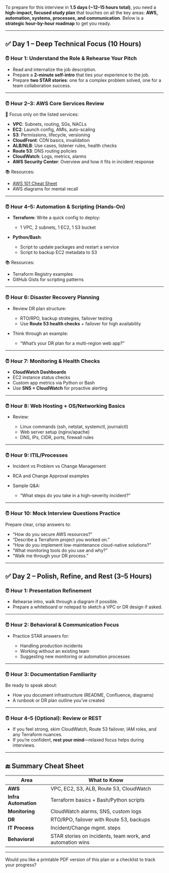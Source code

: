 To prepare for this interview in **1.5 days (\~12–15 hours total)**, you need a **high-impact, focused study plan** that touches on all the key areas: **AWS, automation, systems, processes, and communication**. Below is a **strategic hour-by-hour roadmap** to get you ready.

---

## ✅ **Day 1 – Deep Technical Focus (10 Hours)**

### ⏰ **Hour 1: Understand the Role & Rehearse Your Pitch**

* Read and internalize the job description.
* Prepare a **2-minute self-intro** that ties your experience to the job.
* Prepare **two STAR stories**: one for a complex problem solved, one for a team collaboration success.

---

### ⏰ **Hour 2–3: AWS Core Services Review**

🔹 Focus only on the listed services:

* **VPC**: Subnets, routing, SGs, NACLs
* **EC2**: Launch config, AMIs, auto-scaling
* **S3**: Permissions, lifecycle, versioning
* **CloudFront**: CDN basics, invalidation
* **ALB/NLB**: Use cases, listener rules, health checks
* **Route 53**: DNS routing policies
* **CloudWatch**: Logs, metrics, alarms
* **AWS Security Center**: Overview and how it fits in incident response

📚 Resources:

* [AWS 101 Cheat Sheet](https://tutorialsdojo.com/aws-cheat-sheets/)
* AWS diagrams for mental recall

---

### ⏰ **Hour 4–5: Automation & Scripting (Hands-On)**

* **Terraform**: Write a quick config to deploy:

  * 1 VPC, 2 subnets, 1 EC2, 1 S3 bucket
* **Python/Bash**:

  * Script to update packages and restart a service
  * Script to backup EC2 metadata to S3

📚 Resources:

* Terraform Registry examples
* GitHub Gists for scripting patterns

---

### ⏰ **Hour 6: Disaster Recovery Planning**

* Review DR plan structure:

  * RTO/RPO, backup strategies, failover testing
  * Use **Route 53 health checks** + failover for high availability
* Think through an example:

  * “What’s your DR plan for a multi-region web app?”

---

### ⏰ **Hour 7: Monitoring & Health Checks**

* **CloudWatch Dashboards**
* EC2 instance status checks
* Custom app metrics via Python or Bash
* Use **SNS + CloudWatch** for proactive alerting

---

### ⏰ **Hour 8: Web Hosting + OS/Networking Basics**

* Review:

  * Linux commands (ssh, netstat, systemctl, journalctl)
  * Web server setup (nginx/apache)
  * DNS, IPs, CIDR, ports, firewall rules

---

### ⏰ **Hour 9: ITIL/Processes**

* Incident vs Problem vs Change Management
* RCA and Change Approval examples
* Sample Q\&A:

  * “What steps do you take in a high-severity incident?”

---

### ⏰ **Hour 10: Mock Interview Questions Practice**

Prepare clear, crisp answers to:

* “How do you secure AWS resources?”
* “Describe a Terraform project you worked on.”
* “How do you implement low-maintenance cloud-native solutions?”
* “What monitoring tools do you use and why?”
* “Walk me through your DR process.”

---

## ✅ **Day 2 – Polish, Refine, and Rest (3–5 Hours)**

### ⏰ **Hour 1: Presentation Refinement**

* Rehearse intro, walk through a diagram if possible.
* Prepare a whiteboard or notepad to sketch a VPC or DR design if asked.

---

### ⏰ **Hour 2: Behavioral & Communication Focus**

* Practice STAR answers for:

  * Handling production incidents
  * Working without an existing team
  * Suggesting new monitoring or automation processes

---

### ⏰ **Hour 3: Documentation Familiarity**

Be ready to speak about:

* How you document infrastructure (README, Confluence, diagrams)
* A runbook or DR plan outline you’ve created

---

### ⏰ **Hour 4–5 (Optional): Review or REST**

* If you feel strong, skim CloudWatch, Route 53 failover, IAM roles, and any Terraform nuances.
* If you’re confident, **rest your mind**—relaxed focus helps during interviews.

---

## 🔚 Summary Cheat Sheet

| Area                 | What to Know                                              |
| -------------------- | --------------------------------------------------------- |
| **AWS**              | VPC, EC2, S3, ALB, Route 53, CloudWatch                   |
| **Infra Automation** | Terraform basics + Bash/Python scripts                    |
| **Monitoring**       | CloudWatch alarms, SNS, custom logs                       |
| **DR**               | RTO/RPO, failover with Route 53, backups                  |
| **IT Process**       | Incident/Change mgmt. steps                               |
| **Behavioral**       | STAR stories on incidents, team work, and automation wins |

---

Would you like a printable PDF version of this plan or a checklist to track your progress?
